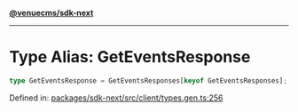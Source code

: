 [**@venuecms/sdk-next**](../Index.md)

***

# Type Alias: GetEventsResponse

```ts
type GetEventsResponse = GetEventsResponses[keyof GetEventsResponses];
```

Defined in: [packages/sdk-next/src/client/types.gen.ts:256](https://github.com/venuecms/sdk/blob/827e1eaa472dae7093291e9dcf3855760c75d0d4/packages/sdk-next/src/client/types.gen.ts#L256)
